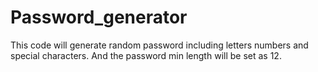 # Password_generator
This code will generate random password including letters numbers and special characters. And the password min length will be set as 12.
